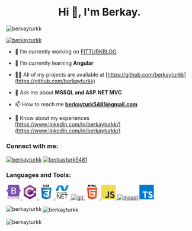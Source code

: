 <h1 align="center">Hi 👋, I'm Berkay.</h1>
<p align="left"> <img src="https://komarev.com/ghpvc/?username=berkayturkk&label=Profile%20views&color=0e75b6&style=flat" alt="berkayturkk" /> </p>

<p align="left"> <a href="https://github.com/ryo-ma/github-profile-trophy"><img src="https://github-profile-trophy.vercel.app/?username=berkayturkk" alt="berkayturkk" /></a> </p>

- 🔭 I’m currently working on [FITTURKBLOG](https://github.com/berkayturkk/FitTurkBlog)

- 🌱 I’m currently learning **Angular**

- 👨‍💻 All of my projects are available at [https://github.com/berkayturkk](https://github.com/berkayturkk)

- 💬 Ask me about **MSSQL and ASP.NET MVC**

- 📫 How to reach me **berkayturk5481@gmail.com**

- 📄 Know about my experiences [https://www.linkedin.com/in/berkayturkk/](https://www.linkedin.com/in/berkayturkk/)

<h3 align="left">Connect with me:</h3>
<p align="left">
<a href="https://linkedin.com/in/berkayturkk" target="blank"><img align="center" src="https://raw.githubusercontent.com/rahuldkjain/github-profile-readme-generator/master/src/images/icons/Social/linked-in-alt.svg" alt="berkayturkk" height="30" width="40" /></a>
<a href="https://www.hackerrank.com/berkayturk5481" target="blank"><img align="center" src="https://raw.githubusercontent.com/rahuldkjain/github-profile-readme-generator/master/src/images/icons/Social/hackerrank.svg" alt="berkayturk5481" height="30" width="40" /></a>
</p>

<h3 align="left">Languages and Tools:</h3>
<p align="left"> <a href="https://getbootstrap.com" target="_blank" rel="noreferrer"> <img src="https://raw.githubusercontent.com/devicons/devicon/master/icons/bootstrap/bootstrap-plain-wordmark.svg" alt="bootstrap" width="40" height="40"/> </a> <a href="https://www.w3schools.com/cs/" target="_blank" rel="noreferrer"> <img src="https://raw.githubusercontent.com/devicons/devicon/master/icons/csharp/csharp-original.svg" alt="csharp" width="40" height="40"/> </a> <a href="https://www.w3schools.com/css/" target="_blank" rel="noreferrer"> <img src="https://raw.githubusercontent.com/devicons/devicon/master/icons/css3/css3-original-wordmark.svg" alt="css3" width="40" height="40"/> </a> <a href="https://dotnet.microsoft.com/" target="_blank" rel="noreferrer"> <img src="https://raw.githubusercontent.com/devicons/devicon/master/icons/dot-net/dot-net-original-wordmark.svg" alt="dotnet" width="40" height="40"/> </a> <a href="https://git-scm.com/" target="_blank" rel="noreferrer"> <img src="https://www.vectorlogo.zone/logos/git-scm/git-scm-icon.svg" alt="git" width="40" height="40"/> </a> <a href="https://www.w3.org/html/" target="_blank" rel="noreferrer"> <img src="https://raw.githubusercontent.com/devicons/devicon/master/icons/html5/html5-original-wordmark.svg" alt="html5" width="40" height="40"/> </a> <a href="https://developer.mozilla.org/en-US/docs/Web/JavaScript" target="_blank" rel="noreferrer"> <img src="https://raw.githubusercontent.com/devicons/devicon/master/icons/javascript/javascript-original.svg" alt="javascript" width="40" height="40"/> </a> <a href="https://www.microsoft.com/en-us/sql-server" target="_blank" rel="noreferrer"> <img src="https://www.svgrepo.com/show/303229/microsoft-sql-server-logo.svg" alt="mssql" width="40" height="40"/> </a> <a href="https://www.typescriptlang.org/" target="_blank" rel="noreferrer"> <img src="https://raw.githubusercontent.com/devicons/devicon/master/icons/typescript/typescript-original.svg" alt="typescript" width="40" height="40"/> </a> </p>

<p><img align="left" src="https://github-readme-stats.vercel.app/api/top-langs?username=berkayturkk&show_icons=true&locale=en&layout=compact" alt="berkayturkk" /></p>

<p>&nbsp;<img align="center" src="https://github-readme-stats.vercel.app/api?username=berkayturkk&show_icons=true&locale=en" alt="berkayturkk" /></p>

<p><img align="center" src="https://github-readme-streak-stats.herokuapp.com/?user=berkayturkk&" alt="berkayturkk" /></p>
